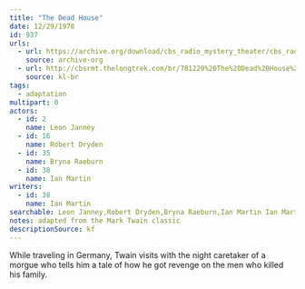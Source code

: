 ```yaml
---
title: "The Dead House"
date: 12/29/1978
id: 937
urls: 
  - url: https://archive.org/download/cbs_radio_mystery_theater/cbs_radio_mystery_theater-0901-0950.zip/cbs_radio_mystery_theater-0901-0950%2Fcbsrmt_0937_the_dead_house.mp3
    source: archive-org
  - url: http://cbsrmt.thelongtrek.com/br/781229%20The%20Dead%20House%20-%20WBBM.mp3
    source: kl-br
tags: 
  - adaptation
multipart: 0
actors:  
  - id: 2
    name: Leon Janney  
  - id: 16
    name: Robert Dryden  
  - id: 35
    name: Bryna Raeburn  
  - id: 38
    name: Ian Martin
writers:  
  - id: 38
    name: Ian Martin
searchable: Leon Janney,Robert Dryden,Bryna Raeburn,Ian Martin Ian Martin
notes: adapted from the Mark Twain classic
descriptionSource: kf
---
```

While traveling in Germany, Twain visits with the night caretaker of a morgue who tells him a tale of how he got revenge on the men who killed his family.